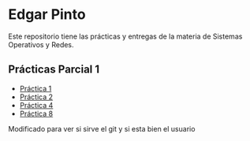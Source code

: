 # Edgar Pinto

Este repositorio tiene las prácticas y entregas de la materia de Sistemas Operativos y Redes.

## Prácticas Parcial 1
- [Práctica 1](Parcial1Practica1.md)
- [Práctica 2](Parcial1Practica%202_EdgarPinto.md)
- [Práctica 4](https://github.com/EdgarPinto38/Parcial1Practica4)
- [Práctica 8](/practica-8.md)

Modificado para ver si sirve el git y si esta bien el usuario